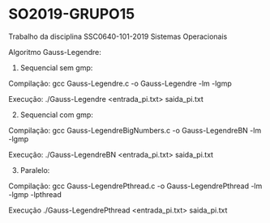 # SO2019-GRUPO15
Trabalho da disciplina SSC0640-101-2019 Sistemas Operacionais 

Algoritmo Gauss-Legendre:

1. Sequencial sem gmp:

Compilação: gcc Gauss-Legendre.c -o Gauss-Legendre -lm -lgmp

Execução: ./Gauss-Legendre <entrada_pi.txt> saida_pi.txt

2. Sequencial com gmp:

Compilação: gcc Gauss-LegendreBigNumbers.c -o Gauss-LegendreBN -lm -lgmp

Execução: ./Gauss-LegendreBN <entrada_pi.txt> saida_pi.txt

3. Paralelo:

Compilação: gcc Gauss-LegendrePthread.c -o Gauss-LegendrePthread -lm -lgmp -lpthread

Execução ./Gauss-LegendrePthread <entrada_pi.txt> saida_pi.txt